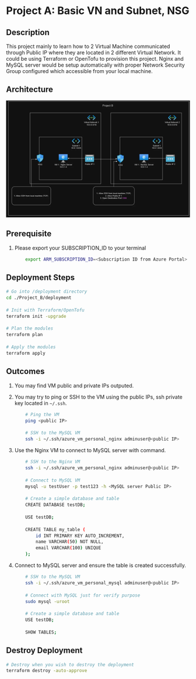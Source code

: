 # Project A: Basic VN and Subnet, NSG

## Description

This project mainly to learn how to 2 Virtual Machine communicated through Public IP where they are located in 2 different Virtual Network. It could be using Terraform or OpenTofu to provision this project. Nginx and MySQL server would be setup automatically with proper Network Security Group configured which accessible from your local machine.

## Architecture

![Architecture Diagram](./architecture.png)

## Prerequisite

1. Please export your SUBSCRIPTION_ID to your terminal

    ```bash
        export ARM_SUBSCRIPTION_ID=<Subscription ID from Azure Portal>
    ```

## Deployment Steps

```bash
# Go into /deployment directory
cd ./Project_B/deployment

# Init with Terraform/OpenTofu
terraform init -upgrade

# Plan the modules
terraform plan

# Apply the modules
terraform apply
```

## Outcomes

1. You may find VM public and private IPs outputed.
2. You may try to ping or SSH to the VM using the public IPs, ssh private key located in `~/.ssh`.

    ```bash
        # Ping the VM
        ping <public IP>

        # SSH to the MySQL VM
        ssh -i ~/.ssh/azure_vm_personal_nginx adminuser@<public IP>
    ```

3. Use the Nginx VM to connect to MySQL server with command.

    ```bash
        # SSH to the Nginx VM
        ssh -i ~/.ssh/azure_vm_personal_nginx adminuser@<public IP>

        # Connect to MySQL VM
        mysql -u testUser -p test123 -h <MySQL server Public IP>

        # Create a simple database and table
        CREATE DATABASE testDB;

        USE testDB;

        CREATE TABLE my_table (
            id INT PRIMARY KEY AUTO_INCREMENT,
            name VARCHAR(50) NOT NULL,
            email VARCHAR(100) UNIQUE
        );
    ```

4. Connect to MySQL server and ensure the table is created successfully.

    ```bash
        # SSH to the MySQL VM
        ssh -i ~/.ssh/azure_vm_personal_mysql adminuser@<public IP>

        # Connect with MySQL just for verify purpose
        sudo mysql -uroot

        # Create a simple database and table
        USE testDB;

        SHOW TABLES;
    ```

## Destroy Deployment

```bash
# Destroy when you wish to destroy the deployment
terraform destroy -auto-approve
```
